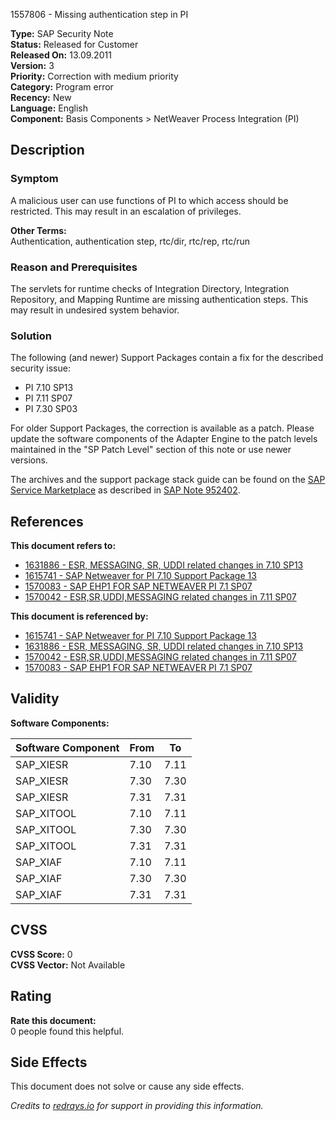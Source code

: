 1557806 - Missing authentication step in PI

**Type:** SAP Security Note  
**Status:** Released for Customer  
**Released On:** 13.09.2011  
**Version:** 3  
**Priority:** Correction with medium priority  
**Category:** Program error  
**Recency:** New  
**Language:** English  
**Component:** Basis Components > NetWeaver Process Integration (PI)

## Description

### Symptom
A malicious user can use functions of PI to which access should be restricted. This may result in an escalation of privileges.

**Other Terms:**  
Authentication, authentication step, rtc/dir, rtc/rep, rtc/run

### Reason and Prerequisites
The servlets for runtime checks of Integration Directory, Integration Repository, and Mapping Runtime are missing authentication steps. This may result in undesired system behavior.

### Solution
The following (and newer) Support Packages contain a fix for the described security issue:

- PI 7.10 SP13
- PI 7.11 SP07
- PI 7.30 SP03

For older Support Packages, the correction is available as a patch. Please update the software components of the Adapter Engine to the patch levels maintained in the "SP Patch Level" section of this note or use newer versions.

The archives and the support package stack guide can be found on the [SAP Service Marketplace](https://me.sap.com/) as described in [SAP Note 952402](https://me.sap.com/notes/952402).

## References

**This document refers to:**

- [1631886 - ESR, MESSAGING, SR, UDDI related changes in 7.10 SP13](https://me.sap.com/notes/1631886)
- [1615741 - SAP Netweaver for PI 7.10 Support Package 13](https://me.sap.com/notes/1615741)
- [1570083 - SAP EHP1 FOR SAP NETWEAVER PI 7.1 SP07](https://me.sap.com/notes/1570083)
- [1570042 - ESR,SR,UDDI,MESSAGING related changes in 7.11 SP07](https://me.sap.com/notes/1570042)

**This document is referenced by:**

- [1615741 - SAP Netweaver for PI 7.10 Support Package 13](https://me.sap.com/notes/1615741)
- [1631886 - ESR, MESSAGING, SR, UDDI related changes in 7.10 SP13](https://me.sap.com/notes/1631886)
- [1570042 - ESR,SR,UDDI,MESSAGING related changes in 7.11 SP07](https://me.sap.com/notes/1570042)
- [1570083 - SAP EHP1 FOR SAP NETWEAVER PI 7.1 SP07](https://me.sap.com/notes/1570083)

## Validity

**Software Components:**

| Software Component | From | To    |
|--------------------|------|-------|
| SAP_XIESR          | 7.10 | 7.11  |
| SAP_XIESR          | 7.30 | 7.30  |
| SAP_XIESR          | 7.31 | 7.31  |
| SAP_XITOOL         | 7.10 | 7.11  |
| SAP_XITOOL         | 7.30 | 7.30  |
| SAP_XITOOL         | 7.31 | 7.31  |
| SAP_XIAF           | 7.10 | 7.11  |
| SAP_XIAF           | 7.30 | 7.30  |
| SAP_XIAF           | 7.31 | 7.31  |

## CVSS

**CVSS Score:** 0  
**CVSS Vector:** Not Available

## Rating

**Rate this document:**  
0 people found this helpful.

## Side Effects

This document does not solve or cause any side effects.

*Credits to [redrays.io](https://redrays.io) for support in providing this information.*